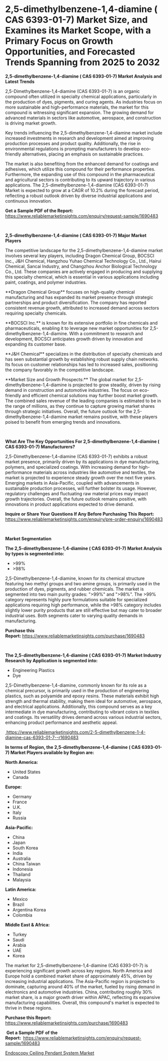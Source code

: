 <p><h1>2,5-dimethylbenzene-1,4-diamine ( CAS 6393-01-7) Market Size, and Examines its Market Scope, with a Primary Focus on Growth Opportunities, and Forecasted Trends Spanning from 2025 to 2032</h1></p><p><strong>2,5-dimethylbenzene-1,4-diamine ( CAS 6393-01-7) Market Analysis and Latest Trends</strong></p>
<p><p>2,5-Dimethylbenzene-1,4-diamine (CAS 6393-01-7) is an organic compound often utilized in specialty chemical applications, particularly in the production of dyes, pigments, and curing agents. As industries focus on more sustainable and high-performance materials, the market for this compound is witnessing significant expansion. The growing demand for advanced materials in sectors like automotive, aerospace, and construction is driving market growth.</p><p>Key trends influencing the 2,5-dimethylbenzene-1,4-diamine market include increased investments in research and development aimed at improving production processes and product quality. Additionally, the rise in environmental regulations is prompting manufacturers to develop eco-friendly alternatives, placing an emphasis on sustainable practices.</p><p>The market is also benefiting from the enhanced demand for coatings and adhesives, which utilize this compound for their performance properties. Furthermore, the expanding use of this compound in the pharmaceutical and agricultural sectors is contributing to its upward trajectory in various applications. The 2,5-dimethylbenzene-1,4-diamine (CAS 6393-01-7) Market is expected to grow at a CAGR of 10.2% during the forecast period, reflecting a robust outlook driven by diverse industrial applications and continuous innovation.</p></p>
<p><strong>Get a Sample PDF of the Report:&nbsp;</strong> <a href="https://www.reliablemarketinsights.com/enquiry/request-sample/1690483?utm_campaign=1950&utm_medium=2&utm_source=Github&utm_content=ia&utm_term=26032025&utm_id=25-dimethylbenzene-14-diamine-cas-6393-01-7">https://www.reliablemarketinsights.com/enquiry/request-sample/1690483</a></p>
<p>&nbsp;</p>
<p><strong>2,5-dimethylbenzene-1,4-diamine ( CAS 6393-01-7) Major Market Players</strong></p>
<p><p>The competitive landscape for the 2,5-dimethylbenzene-1,4-diamine market involves several key players, including Dragon Chemical Group, BOCSCI Inc., J&H Chemical, Hangzhou Yuhao Chemical Technology Co., Ltd., Hairui Chemical, Sancai Industry, and Changzhou Anchor Biological Technology Co., Ltd. These companies are actively engaged in producing and supplying this specialty chemical, which is essential in various applications including paint, coatings, and polymer industries.</p><p>**Dragon Chemical Group** focuses on high-quality chemical manufacturing and has expanded its market presence through strategic partnerships and product diversification. The company has reported consistent revenue growth, attributed to increased demand across sectors requiring specialty chemicals.</p><p>**BOCSCI Inc.** is known for its extensive portfolio in fine chemicals and pharmaceuticals, enabling it to leverage new market opportunities for 2,5-dimethylbenzene-1,4-diamine. With a commitment to research and development, BOCSCI anticipates growth driven by innovation and expanding its customer base.</p><p>**J&H Chemical** specializes in the distribution of specialty chemicals and has seen substantial growth by establishing robust supply chain networks. Its focus on customer relationships has led to increased sales, positioning the company favorably in the competitive landscape.</p><p>**Market Size and Growth Prospects:** The global market for 2,5-dimethylbenzene-1,4-diamine is projected to grow steadily, driven by rising demand in construction and automotive industries. The focus on eco-friendly and efficient chemical solutions may further boost market growth. The combined sales revenue of the leading companies is estimated to be in the range of millions, as they continue to capture growing market shares through strategic initiatives. Overall, the future outlook for the 2,5-dimethylbenzene-1,4-diamine market remains positive, with these players poised to benefit from emerging trends and innovations.</p></p>
<p>&nbsp;</p>
<p><strong>What Are The Key Opportunities For 2,5-dimethylbenzene-1,4-diamine ( CAS 6393-01-7) Manufacturers?</strong></p>
<p><p>2,5-Dimethylbenzene-1,4-diamine (CAS 6393-01-7) exhibits a robust market presence, primarily driven by its applications in dye manufacturing, polymers, and specialized coatings. With increasing demand for high-performance materials across industries like automotive and textiles, the market is projected to experience steady growth over the next five years. Emerging markets in Asia-Pacific, coupled with advancements in sustainable production processes, will further bolster its usage. However, regulatory challenges and fluctuating raw material prices may impact growth trajectories. Overall, the future outlook remains positive, with innovations in product applications expected to drive demand.</p></p>
<p><strong>Inquire or Share Your Questions If Any Before Purchasing This Report:</strong> <a href="https://www.reliablemarketinsights.com/enquiry/pre-order-enquiry/1690483?utm_campaign=1950&utm_medium=2&utm_source=Github&utm_content=ia&utm_term=26032025&utm_id=25-dimethylbenzene-14-diamine-cas-6393-01-7">https://www.reliablemarketinsights.com/enquiry/pre-order-enquiry/1690483</a></p>
<p>&nbsp;</p>
<p><strong>Market Segmentation</strong></p>
<p><strong>The 2,5-dimethylbenzene-1,4-diamine ( CAS 6393-01-7) Market Analysis by types is segmented into:</strong></p>
<p><ul><li>>99%</li><li>>98%</li></ul></p>
<p><p>2,5-Dimethylbenzene-1,4-diamine, known for its chemical structure featuring two methyl groups and two amine groups, is primarily used in the production of dyes, pigments, and rubber chemicals. The market is segmented into two main purity grades: ">99%" and ">98%". The >99% category represents highly pure formulations suitable for specialized applications requiring high performance, while the >98% category includes slightly lower purity products that are still effective but may cater to broader industrial uses. Both segments cater to varying quality demands in manufacturing.</p></p>
<p><strong>Purchase this Report:&nbsp;</strong><a href="https://www.reliablemarketinsights.com/purchase/1690483?utm_campaign=1950&utm_medium=2&utm_source=Github&utm_content=ia&utm_term=26032025&utm_id=25-dimethylbenzene-14-diamine-cas-6393-01-7">https://www.reliablemarketinsights.com/purchase/1690483</a></p>
<p>&nbsp;</p>
<p><strong>The 2,5-dimethylbenzene-1,4-diamine ( CAS 6393-01-7) Market Industry Research by Application is segmented into:</strong></p>
<p><ul><li>Engineering Plastics</li><li>Dye</li></ul></p>
<p><p>2,5-Dimethylbenzene-1,4-diamine, commonly known for its role as a chemical precursor, is primarily used in the production of engineering plastics, such as polyamide and epoxy resins. These materials exhibit high strength and thermal stability, making them ideal for automotive, aerospace, and electrical applications. Additionally, this compound serves as a key intermediate in dye manufacturing, contributing to vibrant colors in textiles and coatings. Its versatility drives demand across various industrial sectors, enhancing product performance and aesthetic appeal.</p></p>
<p><a href="https://www.reliablemarketinsights.com/2-5-dimethylbenzene-1-4-diamine-cas-6393-01-7--r1690483?utm_campaign=1950&utm_medium=2&utm_source=Github&utm_content=ia&utm_term=26032025&utm_id=25-dimethylbenzene-14-diamine-cas-6393-01-7">&nbsp;https://www.reliablemarketinsights.com/2-5-dimethylbenzene-1-4-diamine-cas-6393-01-7--r1690483</a></p>
<p><strong>In terms of Region, the 2,5-dimethylbenzene-1,4-diamine ( CAS 6393-01-7) Market Players available by Region are:</strong></p>
<p>
    <p> <strong> North America: </strong>
        <ul>
            <li>United States</li>
            <li>Canada</li>
        </ul>
        </p> 
    <p> <strong> Europe: </strong>
        <ul>
            <li>Germany</li>
            <li>France</li>
            <li>U.K.</li>
            <li>Italy</li>
            <li>Russia</li>
        </ul>
        </p> 
    <p> <strong> Asia-Pacific: </strong>
        <ul>
            <li>China</li>
            <li>Japan</li>
            <li>South Korea</li>
            <li>India</li>
            <li>Australia</li>
            <li>China Taiwan</li>
            <li>Indonesia</li>
            <li>Thailand</li>
            <li>Malaysia</li>
        </ul>
        </p> 
    <p> <strong> Latin America: </strong>
        <ul>
            <li>Mexico</li>
            <li>Brazil</li>
            <li>Argentina Korea</li>
            <li>Colombia</li>
        </ul>
        </p> 
    <p> <strong> Middle East & Africa: </strong>
        <ul>
            <li>Turkey</li>
            <li>Saudi</li>
            <li>Arabia</li>
            <li>UAE</li>
            <li>Korea</li>
        </ul>
    </p>
    </p>
<p><p>The market for 2,5-dimethylbenzene-1,4-diamine (CAS 6393-01-7) is experiencing significant growth across key regions. North America and Europe hold a combined market share of approximately 45%, driven by increasing industrial applications. The Asia-Pacific region is projected to dominate, capturing around 40% of the market, fueled by rising demand in electronics and automotive industries. China, contributing roughly 30% market share, is a major growth driver within APAC, reflecting its expansive manufacturing capabilities. Overall, this compound's market is expected to thrive in these regions.</p></p>
<p><strong>Purchase this Report: </strong><a href="https://www.reliablemarketinsights.com/purchase/1690483?utm_campaign=1950&utm_medium=2&utm_source=Github&utm_content=ia&utm_term=26032025&utm_id=25-dimethylbenzene-14-diamine-cas-6393-01-7">https://www.reliablemarketinsights.com/purchase/1690483</a></p>
<p>&nbsp;<strong>Get a Sample PDF of the Report:&nbsp;&nbsp;</strong><a href="https://www.reliablemarketinsights.com/enquiry/request-sample/1690483?utm_campaign=1950&utm_medium=2&utm_source=Github&utm_content=ia&utm_term=26032025&utm_id=25-dimethylbenzene-14-diamine-cas-6393-01-7">https://www.reliablemarketinsights.com/enquiry/request-sample/1690483</a></p>
<p><strong></strong></p>
<p><p><a href="https://github.com/baetahassaz6/Market-Research-Report-List-1/blob/main/endoscopy-ceiling-pendant-system-market.md?utm_campaign=1950&utm_medium=2&utm_source=Github&utm_content=ia&utm_term=26032025&utm_id=25-dimethylbenzene-14-diamine-cas-6393-01-7">Endoscopy Ceiling Pendant System Market</a></p></p>